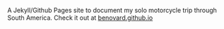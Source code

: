 A Jekyll/Github Pages site to document my solo motorcycle trip through South America. Check it out at [benovard.github.io](https://benovard.github.io/)

